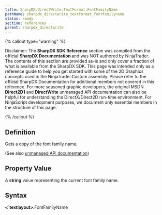 ```yaml
---
title: SharpDX.DirectWrite.TextFormat.FontFamilyName
pathName: sharpdx_directwrite_textformat_fontfamilyname
status: ready
section: references
parent: sharpdx_directwrite
---
```


{% callout type="warning" %}

Disclaimer: The **SharpDX SDK Reference** section was compiled from the official **SharpDX Documentation** and was NOT authored by NinjaTrader. The contents of this section are provided as-is and only cover a fraction of what is available from the SharpDX SDK. This page was intended only as a reference guide to help you get started with some of the 2D Graphics concepts used in the NinjaTrader.Custom assembly. Please refer to the official SharpDX Documentation for additional members not covered in this reference. For more seasoned graphic developers, the original MSDN **Direct2D1** and **DirectWrite** unmanaged API documentation can also be helpful for understanding the DirectX/Direct2D run-time environment. For NinjaScript development purposes, we document only essential members in the structure of this page.

{% /callout %}

## Definition

Gets a copy of the font family name.

(See also [unmanaged API documentation](https://msdn.microsoft.com/en-us/library/dd316636(v=vs.85).aspx))

## Property Value

A **string** value representing the current font family name.

## Syntax

**<`textlayout>**.FontFamilyName
